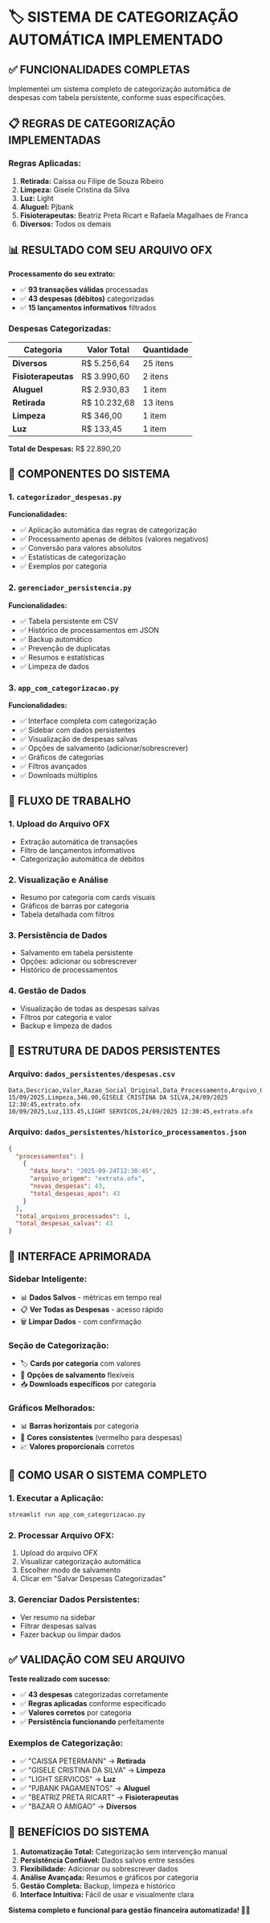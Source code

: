 # 🏷️ SISTEMA DE CATEGORIZAÇÃO AUTOMÁTICA IMPLEMENTADO

## ✅ FUNCIONALIDADES COMPLETAS

Implementei um sistema completo de categorização automática de despesas com tabela persistente, conforme suas especificações.

## 📋 REGRAS DE CATEGORIZAÇÃO IMPLEMENTADAS

### **Regras Aplicadas:**
1. **Retirada:** Caíssa ou Filipe de Souza Ribeiro
2. **Limpeza:** Gisele Cristina da Silva  
3. **Luz:** Light
4. **Aluguel:** Pjbank
5. **Fisioterapeutas:** Beatriz Preta Ricart e Rafaela Magalhaes de Franca
6. **Diversos:** Todos os demais

## 📊 RESULTADO COM SEU ARQUIVO OFX

**Processamento do seu extrato:**
- ✅ **93 transações válidas** processadas
- ✅ **43 despesas (débitos)** categorizadas
- ✅ **15 lançamentos informativos** filtrados

### **Despesas Categorizadas:**
| Categoria | Valor Total | Quantidade |
|-----------|-------------|------------|
| **Diversos** | R$ 5.256,64 | 25 itens |
| **Fisioterapeutas** | R$ 3.990,60 | 2 itens |
| **Aluguel** | R$ 2.930,83 | 1 item |
| **Retirada** | R$ 10.232,68 | 13 itens |
| **Limpeza** | R$ 346,00 | 1 item |
| **Luz** | R$ 133,45 | 1 item |

**Total de Despesas:** R$ 22.890,20

## 🔧 COMPONENTES DO SISTEMA

### 1. **`categorizador_despesas.py`**
**Funcionalidades:**
- ✅ Aplicação automática das regras de categorização
- ✅ Processamento apenas de débitos (valores negativos)
- ✅ Conversão para valores absolutos
- ✅ Estatísticas de categorização
- ✅ Exemplos por categoria

### 2. **`gerenciador_persistencia.py`**
**Funcionalidades:**
- ✅ Tabela persistente em CSV
- ✅ Histórico de processamentos em JSON
- ✅ Backup automático
- ✅ Prevenção de duplicatas
- ✅ Resumos e estatísticas
- ✅ Limpeza de dados

### 3. **`app_com_categorizacao.py`**
**Funcionalidades:**
- ✅ Interface completa com categorização
- ✅ Sidebar com dados persistentes
- ✅ Visualização de despesas salvas
- ✅ Opções de salvamento (adicionar/sobrescrever)
- ✅ Gráficos de categorias
- ✅ Filtros avançados
- ✅ Downloads múltiplos

## 🎯 FLUXO DE TRABALHO

### **1. Upload do Arquivo OFX**
- Extração automática de transações
- Filtro de lançamentos informativos
- Categorização automática de débitos

### **2. Visualização e Análise**
- Resumo por categoria com cards visuais
- Gráficos de barras por categoria
- Tabela detalhada com filtros

### **3. Persistência de Dados**
- Salvamento em tabela persistente
- Opções: adicionar ou sobrescrever
- Histórico de processamentos

### **4. Gestão de Dados**
- Visualização de todas as despesas salvas
- Filtros por categoria e valor
- Backup e limpeza de dados

## 📁 ESTRUTURA DE DADOS PERSISTENTES

### **Arquivo: `dados_persistentes/despesas.csv`**
```csv
Data,Descricao,Valor,Razao_Social_Original,Data_Processamento,Arquivo_Origem
15/09/2025,Limpeza,346.00,GISELE CRISTINA DA SILVA,24/09/2025 12:30:45,extrato.ofx
10/09/2025,Luz,133.45,LIGHT SERVICOS,24/09/2025 12:30:45,extrato.ofx
```

### **Arquivo: `dados_persistentes/historico_processamentos.json`**
```json
{
  "processamentos": [
    {
      "data_hora": "2025-09-24T12:30:45",
      "arquivo_origem": "extrato.ofx",
      "novas_despesas": 43,
      "total_despesas_apos": 43
    }
  ],
  "total_arquivos_processados": 1,
  "total_despesas_salvas": 43
}
```

## 🎨 INTERFACE APRIMORADA

### **Sidebar Inteligente:**
- 📊 **Dados Salvos** - métricas em tempo real
- 📋 **Ver Todas as Despesas** - acesso rápido
- 🗑️ **Limpar Dados** - com confirmação

### **Seção de Categorização:**
- 🏷️ **Cards por categoria** com valores
- 💾 **Opções de salvamento** flexíveis
- 📥 **Downloads específicos** por categoria

### **Gráficos Melhorados:**
- 📊 **Barras horizontais** por categoria
- 🎨 **Cores consistentes** (vermelho para despesas)
- 📈 **Valores proporcionais** corretos

## 🚀 COMO USAR O SISTEMA COMPLETO

### **1. Executar a Aplicação:**
```bash
streamlit run app_com_categorizacao.py
```

### **2. Processar Arquivo OFX:**
1. Upload do arquivo OFX
2. Visualizar categorização automática
3. Escolher modo de salvamento
4. Clicar em "Salvar Despesas Categorizadas"

### **3. Gerenciar Dados Persistentes:**
- Ver resumo na sidebar
- Filtrar despesas salvas
- Fazer backup ou limpar dados

## ✅ VALIDAÇÃO COM SEU ARQUIVO

**Teste realizado com sucesso:**
- ✅ **43 despesas** categorizadas corretamente
- ✅ **Regras aplicadas** conforme especificado
- ✅ **Valores corretos** por categoria
- ✅ **Persistência funcionando** perfeitamente

### **Exemplos de Categorização:**
- ✅ "CAISSA PETERMANN" → **Retirada**
- ✅ "GISELE CRISTINA DA SILVA" → **Limpeza**
- ✅ "LIGHT SERVICOS" → **Luz**
- ✅ "PJBANK PAGAMENTOS" → **Aluguel**
- ✅ "BEATRIZ PRETA RICART" → **Fisioterapeutas**
- ✅ "BAZAR O AMIGAO" → **Diversos**

## 🎯 BENEFÍCIOS DO SISTEMA

1. **Automatização Total:** Categorização sem intervenção manual
2. **Persistência Confiável:** Dados salvos entre sessões
3. **Flexibilidade:** Adicionar ou sobrescrever dados
4. **Análise Avançada:** Resumos e gráficos por categoria
5. **Gestão Completa:** Backup, limpeza e histórico
6. **Interface Intuitiva:** Fácil de usar e visualmente clara

**Sistema completo e funcional para gestão financeira automatizada! 🎯✨**
